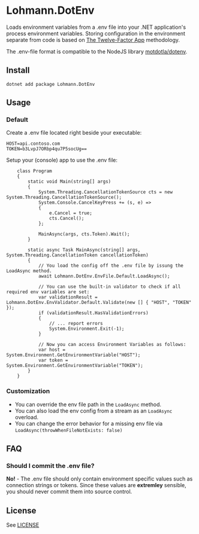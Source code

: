 # Lohmann.DotEnv

Loads environment variables from a .env file into your .NET application's process environment variables. 
Storing configuration in the environment separate from code is based on [The Twelve-Factor App](https://12factor.net/config) methodology.

The .env-file format is compatible to the NodeJS library [motdotla/dotenv](https://github.com/motdotla/dotenv).


## Install

```
dotnet add package Lohmann.DotEnv
```

## Usage

### Default
Create a .env file located right beside your executable:
```
HOST=api.contoso.com
TOKEN=b3LvpJ7ORbp4qu7P5socUg==
```

Setup your (console) app to use the .env file:
```
    class Program
    {
        static void Main(string[] args)
        {
            System.Threading.CancellationTokenSource cts = new System.Threading.CancellationTokenSource();
            System.Console.CancelKeyPress += (s, e) =>
            {
                e.Cancel = true;
                cts.Cancel();
            };

            MainAsync(args, cts.Token).Wait();
        }

        static async Task MainAsync(string[] args, System.Threading.CancellationToken cancellationToken)
        {
            // You load the config off the .env file by issung the LoadAsync method.
            await Lohmann.DotEnv.EnvFile.Default.LoadAsync();

            // You can use the built-in validator to check if all required env variables are set:
            var validationResult = Lohmann.DotEnv.EnvValidator.Default.Validate(new [] { "HOST", "TOKEN" });
            if (validationResult.HasValidationErrors) 
            {
                // ... report errors
                System.Environment.Exit(-1);
            }

            // Now you can access Environment Variables as follows:
            var host = System.Environment.GetEnvironmentVariable("HOST");
            var token = System.Environment.GetEnvironmentVariable("TOKEN");
        }
    }
```

### Customization

* You can override the env file path in the `LoadAsync` method.
* You can also load the env config from a stream as an `LoadAsync` overload.
* You can change the error behavior for a missing env file via `LoadAsync(throwWhenFileNotExists: false)`

## FAQ

### Should I commit the .env file?
**No!** - The .env file should only contain environment specific values such as connection strings or tokens. Since these values are **extremley** sensible, you should never commit them into source control.

## License
See [LICENSE](LICENSE)
